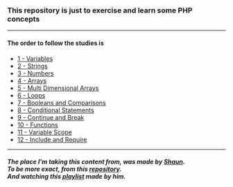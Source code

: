 ### This repository is just to exercise and learn some PHP concepts
<hr>

#### The order to follow the studies is

* [1 - Variables](https://github.com/Matelaa/learning-php/tree/master/variables)
* [2 - Strings](https://github.com/Matelaa/learning-php/tree/master/strings)
* [3 - Numbers](https://github.com/Matelaa/learning-php/tree/master/numbers)
* [4 - Arrays](https://github.com/Matelaa/learning-php/tree/master/arrays)
* [5 - Multi Dimensional Arrays](https://github.com/Matelaa/learning-php/tree/master/multi-dimensional-arrays)
* [6 - Loops](https://github.com/Matelaa/learning-php/tree/master/loops)
* [7 - Booleans and Comparisons](https://github.com/Matelaa/learning-php/tree/master/booleans-and-comparisons)
* [8 - Conditional Statements](https://github.com/Matelaa/learning-php/tree/master/conditional-statements)
* [9 - Continue and Break](https://github.com/Matelaa/learning-php/tree/master/continue-and-break)
* [10 - Functions](https://github.com/Matelaa/learning-php/tree/master/functions)
* [11 - Variable Scope](https://github.com/Matelaa/learning-php/tree/master/variable-scope)
* [12 - Include and Require](https://github.com/Matelaa/learning-php/tree/master/include-and-require)
<hr>

##### The place I'm taking this content from, was made by [Shaun](https://github.com/iamshaunjp).<br>To be more exact, from this [repository](https://github.com/iamshaunjp/php-mysql-tutorial/tree/master).<br>And watching this [playlist](https://www.youtube.com/watch?v=pWG7ajC_OVo&list=PL4cUxeGkcC9gksOX3Kd9KPo-O68ncT05o) made by him.

